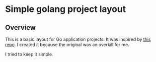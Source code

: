 # Simple golang project layout

## Overview

This is a basic layout for Go application projects.
It was inspired by [this repo](https://github.com/golang-standards/project-layout).
I created it because the original was an overkill for me.

I tried to keep it simple.
